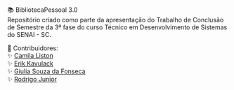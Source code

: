 📚 BibliotecaPessoal 3.0<br>
Repositório criado como parte da apresentação do Trabalho de Conclusão de Semestre da 3ª fase do curso Técnico em Desenvolvimento de Sistemas do SENAI - SC.

👥 Contribuidores:<br>
✨ [Camila Liston](https://github.com/CAMILALISTON)  <br>
✨ [Erik Kavulack](https://github.com/erikkavulack)  <br>
✨ [Giulia Souza da Fonseca](https://github.com/GiuliaSouzaDaF)  <br>
✨ [Rodrigo Junior](https://github.com/jujubssss)  <br>

